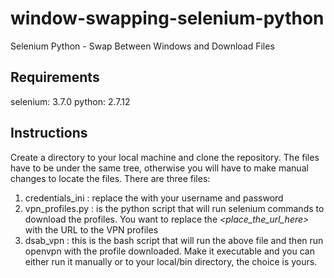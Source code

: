 # window-swapping-selenium-python
Selenium Python - Swap Between Windows and Download Files

## Requirements
selenium: 3.7.0
python: 2.7.12

## Instructions
Create a directory to your local machine and clone the repository. The files have to be under the same tree, otherwise you will have to make manual changes to locate the files. There are three files:
1. credentials_ini : replace the _<text>_ with your username and password
2. vpn_profiles.py : is the python script that will run selenium commands to download the profiles. You want to replace the _<place_the_url_here>_ with the URL to the VPN profiles
3. dsab_vpn : this is the bash script that will run the above file and then run openvpn with the profile downloaded. Make it executable and you can either run it manually or to your local/bin directory, the choice is yours.
